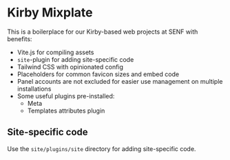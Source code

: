 # Kirby Mixplate

This is a boilerplace for our Kirby-based web projects at SENF with benefits:

- Vite.js for compiling assets
- `site`-plugin for adding site-specific code
- Tailwind CSS with opinionated config
- Placeholders for common favicon sizes and embed code
- Panel accounts are not excluded for easier use management on multiple installations
- Some useful plugins pre-installed:
  - Meta
  - Templates attributes plugin

## Site-specific code

Use the `site/plugins/site` directory for adding site-specific code.
